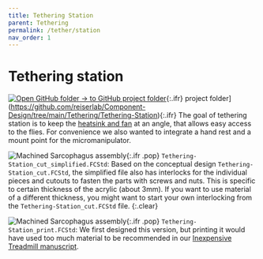 ```yaml
---
title: Tethering Station
parent: Tethering
permalink: /tether/station
nav_order: 1
---
```



# Tethering station

[![Open GitHub folder]({{site.baseurl}}/assets/img/GitHub-Mark-32px.png) → to GitHub project folder](https://github.com/reiserlab/Component-Design/tree/main/Support/Holder_Tablet){:.ifr}
 project folder](https://github.com/reiserlab/Component-Design/tree/main/Tethering/Tethering-Station){:.ifr}
The goal of tethering station is to keep the [heatsink and fan](https://www.adafruit.com/product/1335) at an angle, that allows easy access to the flies. For convenience we also wanted to integrate a hand rest and a mount point for the micromanipulator. 

![Machined Sarcophagus assembly]({{site.baseurl}}/assets/img/Tethering/Tethering-Station/Tethering-Station_cut_simplified.png){:.ifr .pop}
`Tethering-Station_cut_simplified.FCStd`: Based on the conceptual design `Tethering-Station_cut.FCStd`, the simplified file also has interlocks for the individual pieces and cutouts to fasten the parts with screws and nuts. This is specific to certain thickness of the acrylic (about 3mm). If you want to use material of a different thickness, you might want to start your own interlocking from the `Tethering-Station_cut.FCStd` file.
{:.clear}

![Machined Sarcophagus assembly]({{site.baseurl}}/assets/img/Tethering/Tethering-Station/Tethering-Station_print.png){:.ifr .pop}
`Tethering-Station_print.FCStd`: We first designed this version, but printing it would have used too much material to be recommended in our [Inexpensive Treadmill manuscript]({{site.baseurl}}/inexpensive-treadmill).